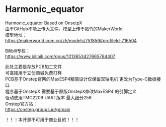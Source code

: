 # Harmonic_equator  
Harmonic_equator Based on OnsetpX  
由于GitHub不能上传大文件，模型上传于拓竹的MakerWorld  
模型地址：  
https://makerworld.com.cn/zh/models/751859#profileId-716504  

Bilibili专栏：  
https://www.bilibili.com/opus/1013653427665764407  

此处主要是存放PCB加工文件  
可直接用于立创商城免费打样  
PCB基于Onstep官网的MaxESP4精简设计仅保留双轴电机 更改为Type-C数据接口  
程序基于OnstepX 需要基于原版OnstepX修改MaxESP4 的引脚定义  
驱动使用TMC2209 UART版本 最大细分256  
Onstep官方站：  
https://onstep.groups.io/g/main  


！！！本开源不可用于商业目的！！！  
